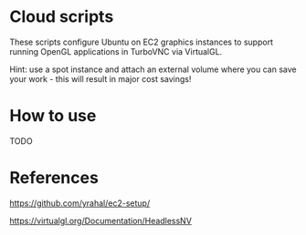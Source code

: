 # Cloud scripts

These scripts configure Ubuntu on EC2 graphics instances to support running OpenGL applications in TurboVNC via VirtualGL.

Hint: use a spot instance and attach an external volume where you can save your work - this will result in major cost savings!

# How to use

TODO

# References

https://github.com/yrahal/ec2-setup/

https://virtualgl.org/Documentation/HeadlessNV
